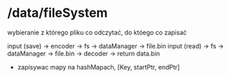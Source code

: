 # /data/fileSystem
wybieranie z którego pliku co odczytać,
do któego co zapisać

input (save) -> encoder -> fs -> dataManager -> file.bin
input (read) -> fs -> dataManager -> file.bin -> decoder -> return data.bin

* zapisywac mapy na hashMapach, [Key, startPtr, endPtr]